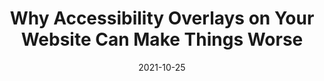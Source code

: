 ---
date: 2021-10-25
permalink: false
publisher: boiaorg
tags:
  - accessibility
target_url: https://www.boia.org/blog/why-accessibility-overlays-on-your-website-can-make-things-worse
title: Why Accessibility Overlays on Your Website Can Make Things Worse
---